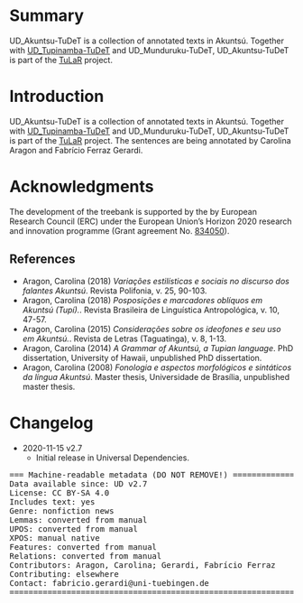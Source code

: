 # Summary

UD_Akuntsu-TuDeT is a collection of annotated texts in Akuntsú. Together with [UD_Tupinamba-TuDeT](https://github.com/UniversalDependencies/UD_Tupinamba-TuDeT) and UD_Munduruku-TuDeT, UD_Akuntsu-TuDeT is part of the [TuLaR](https://tular.org) project. 

# Introduction

UD_Akuntsu-TuDeT is a collection of annotated texts in Akuntsú. Together with [UD_Tupinamba-TuDeT](https://github.com/UniversalDependencies/UD_Tupinamba-TuDeT) and UD_Munduruku-TuDeT, UD_Akuntsu-TuDeT is part of the [TuLaR](https://tular.org) project.  The sentences are being annotated by Carolina Aragon and Fabrício Ferraz Gerardi.


# Acknowledgments

The development of the treebank is supported by the by European Research Council (ERC) under the European Union’s Horizon 2020 research and innovation programme (Grant agreement No. [834050](https://uni-tuebingen.de/fakultaeten/philosophische-fakultaet/fachbereiche/neuphilologie/seminar-fuer-sprachwissenschaft/arbeitsbereiche/allg-sprachwissenschaft/projekte/crosslingference/)).

## References
  
* Aragon, Carolina (2018) *Variações estilísticas e sociais no discurso dos falantes Akuntsú*. Revista Polifonia, v. 25, 90-103. 
* Aragon, Carolina (2018) *Posposições e marcadores oblíquos em Akuntsú (Tupí).*. Revista Brasileira de Linguística Antropológica, v. 10, 47-57. 
* Aragon, Carolina (2015) *Considerações sobre os ideofones e seu uso em Akuntsú.*. Revista de Letras (Taguatinga), v. 8, 1-13.
* Aragon, Carolina (2014) *A Grammar of Akuntsú, a Tupian language*. PhD dissertation, University of Hawaii, unpublished PhD dissertation. 
* Aragon, Carolina (2008) *Fonologia e aspectos morfológicos e sintáticos da língua Akuntsú*. Master thesis, Universidade de Brasília, unpublished master thesis.


# Changelog

* 2020-11-15 v2.7
  * Initial release in Universal Dependencies.


<pre>
=== Machine-readable metadata (DO NOT REMOVE!) ================================
Data available since: UD v2.7
License: CC BY-SA 4.0
Includes text: yes
Genre: nonfiction news
Lemmas: converted from manual
UPOS: converted from manual
XPOS: manual native
Features: converted from manual
Relations: converted from manual
Contributors: Aragon, Carolina; Gerardi, Fabrício Ferraz
Contributing: elsewhere
Contact: fabricio.gerardi@uni-tuebingen.de
===============================================================================
</pre>
